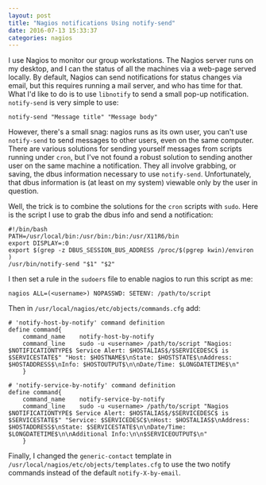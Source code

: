 ```yaml
---
layout: post
title: "Nagios notifications Using notify-send"
date: 2016-07-13 15:33:37
categories: nagios
---
```


I use Nagios to monitor our group workstations.
The Nagios server runs on my desktop, and I can the status of all the machines via a web-page served locally.
By default, Nagios can send notifications for status changes via email, but this requires running a mail server, and who has time for that.
What I'd like to do is to use `libnotify` to send a small pop-up notification.
`notify-send` is very simple to use:

    notify-send "Message title" "Message body"
    
However, there's a small snag: nagios runs as its own user, you can't use `notify-send` to send messages to other users, even on the same computer.
There are various solutions for sending yourself messages from scripts running under `cron`, but I've not found a robust solution to sending another user on the same machine a notification.
They all involve grabbing, or saving, the dbus information necessary to use `notify-send`.
Unfortunately, that dbus information is (at least on my system) viewable only by the user in question.

Well, the trick is to combine the solutions for the `cron` scripts with `sudo`.
Here is the script I use to grab the dbus info and send a notification:

    #!/bin/bash
    PATH=/usr/local/bin:/usr/bin:/bin:/usr/X11R6/bin
    export DISPLAY=:0
    export $(grep -z DBUS_SESSION_BUS_ADDRESS /proc/$(pgrep kwin)/environ )
    /usr/bin/notify-send "$1" "$2"

I then set a rule in the `sudoers` file to enable nagios to run this script as me:

    nagios ALL=(<username>) NOPASSWD: SETENV: /path/to/script
    
Then in `/usr/local/nagios/etc/objects/commands.cfg` add:

    # 'notify-host-by-notify' command definition
    define command{
    	command_name	notify-host-by-notify
    	command_line	sudo -u <username> /path/to/script "Nagios: $NOTIFICATIONTYPE$ Service Alert: $HOSTALIAS$/$SERVICEDESC$ is $SERVICESTATE$" "Host: $HOSTNAME$\nState: $HOSTSTATE$\nAddress: $HOSTADDRESS$\nInfo: $HOSTOUTPUT$\n\nDate/Time: $LONGDATETIME$\n"
    	}

    # 'notify-service-by-notify' command definition
    define command{
    	command_name	notify-service-by-notify
    	command_line	sudo -u <username> /path/to/script "Nagios $NOTIFICATIONTYPE$ Service Alert: $HOSTALIAS$/$SERVICEDESC$ is $SERVICESTATE$" "Service: $SERVICEDESC$\nHost: $HOSTALIAS$\nAddress: $HOSTADDRESS$\nState: $SERVICESTATE$\n\nDate/Time: $LONGDATETIME$\n\nAdditional Info:\n\n$SERVICEOUTPUT$\n"
    	}
        
Finally, I changed the `generic-contact` template in `/usr/local/nagios/etc/objects/templates.cfg` to use the two notify commands instead of the default `notify-X-by-email`.


